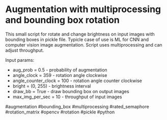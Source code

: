 # Augmentation with multiprocessing and bounding box rotation
This small script for rotate and change brightness on input images with bounding boxes in pickle file.
Typicle case of use is ML for CNN and computer vision image augmentation. 
Script uses multiprocessing and can adjust throughput.

Input params:
* aug_prob = 0.5 - probability of augmentation
* angle_clock = 359 - rotation angle clockwise
* angle_counter_clock = 100 - rotation angle counter clockwise
* bright = (0, 255) - brightness interval
* draw_bb = True - draw bounding box on output images
* max_img_per_sec = 10 - throughput of input images

\#augmentation \#bounding_box \#multiprocessing \#rated_semaphore \#rotation_matrix \#opencv \#rotation \#pickle \#python
